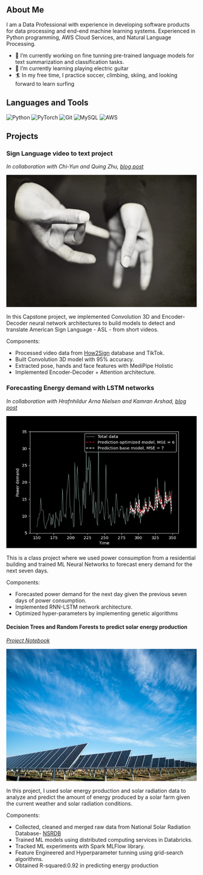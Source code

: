 ## About Me
I am a Data Professional with experience in developing software products for data processing and end-end machine learning systems. Experienced in Python programming, AWS Cloud Services, and Natural Language Processing.

- 🔭 I’m currently working on fine tunning pre-trained language models for text summarization and classification tasks.
- 🌱 I’m currently learning playing electric guitar
- 🏄 In my free time, I practice soccer, climbing, skiing, and looking forward to learn surfing 

## Languages and Tools
![Python](https://img.shields.io/badge/python-3670A0?style=for-the-badge&logo=python&logoColor=ffdd54)
![PyTorch](https://img.shields.io/badge/PyTorch-%23EE4C2C.svg?style=for-the-badge&logo=PyTorch&logoColor=white)
![Git](https://img.shields.io/badge/git-%23F05033.svg?style=for-the-badge&logo=git&logoColor=white)
![MySQL](https://img.shields.io/badge/mysql-%2300f.svg?style=for-the-badge&logo=mysql&logoColor=white)
![AWS](https://img.shields.io/badge/Amazon_AWS-FF9900?style=for-the-badge&logo=amazonaws&logoColor=white)

## Projects

### Sign Language video to text project
*In collaboration with Chi-Yun and Quing Zhu, [blog post](https://cyc-tw.medium.com/american-sign-language-translation-approach-using-machine-learning-3ae34c112d23)*

<img src='/assets/signlanguageportfolio.jpeg' width="700" height="350">

In this Capstone project, we implemented Convolution 3D and Encoder-Decoder neural network architectures to build models to detect and translate American Sign Language - ASL - from short videos.

Components:
- Processed video data from [How2Sign](https://how2sign.github.io/) database and TikTok.
- Built Convolution 3D model with 95% accuracy.
- Extracted pose, hands and face features with MediPipe Holistic
- Implemented Encoder-Decoder + Attention architecture.


### Forecasting Energy demand with LSTM networks
*In collaboration with Hrafnhildur Arna Nielsen and Kamran Arshad, [blog post](https://medium.com/@garciaguerra.jl/forecasting-energy-demand-in-a-residential-building-with-lstm-neural-network-and-genetic-algorithms-49b0dc475c60)*

<img src='/assets/energy_demand.jpg' width="700" height="350">

This is a class project where we used power consumption from a residential building and trained ML Neural Networks to forecast enery demand for the next seven days.

Components:
- Forecasted power demand for the next day given the previous seven days of power consumption.
- Implemented RNN-LSTM network architecture.
- Optimized hyper-parameters by implementing genetic algorithms

#### Decision Trees and Random Forests to predict solar energy production
*[Project Notebook](https://jgarcia2411.github.io/Jose-Garcia-Portfolio/documents/SOLAR_FINAL.html)*

<img src='/assets/solar_panels.jpg' width="700" height="350">

In this project, I used solar energy production and solar radiation data to analyze and predict the amount of energy produced by a solar farm given the current weather and solar radiation conditions.

Components:
- Collected, cleaned and merged raw data from National Solar Radiation Database- [NSRDB](https://nsrdb.nrel.gov/)
- Trained ML models using distributed computing services in Databricks.
- Tracked ML experiments with Spark MLFlow library.
- Feature Engineered and Hyperparameter tunning using grid-search algorithms.
- Obtained R-squared:0.92 in predicting energy production

